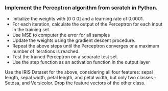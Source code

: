 ### Implement the Perceptron algorithm from scratch in Python.
- Initialize the weights with [0 0 0] and a learning rate of 0.0001.
- For each iteration, calculate the output of the Perceptron for each input in the training set.
- Use MSE to computer the error for all samples
- Update the weights using the gradient descent procedure.
- Repeat the above steps until the Perceptron converges or a maximum number of iterations is reached.
- Test the trained Perceptron on a separate test set.
- Use the step function as an activation function in the output layer

Use the IRIS Dataset for the above, considering all four features: sepal length, sepal width, petal length, and petal width, but only two classes -  Setosa, and Versicolor.  Drop the feature vectors of the other class. 